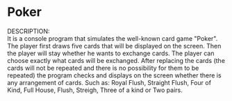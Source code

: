# Poker
DESCRIPTION:                                                                                                      
It is a console program that simulates the well-known card game "Poker". The player first draws five cards that will be displayed on the screen. Then the player will stay whether he wants to exchange cards. The player can choose exactly what cards will be exchanged. After replacing the cards (the cards will not be repeated and there is no possibility for them to be repeated) the program checks and displays on the screen whether there is any arrangement of cards. Such as: Royal Flush, Straight Flush, Four of Kind, Full House, Flush, Streigh, Three of a kind or Two pairs.
